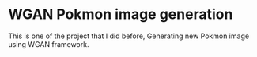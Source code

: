 # WGAN Pokmon image generation

This is one of the project that I did before, Generating new Pokmon image using WGAN framework.
